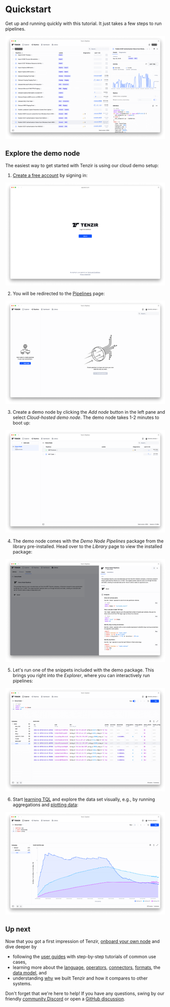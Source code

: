 # Quickstart

Get up and running quickly with this tutorial. It just takes a few steps to run
pipelines.

![Tenzir Platform in action](example-platform-in-action.png)

## Explore the demo node

The easiest way to get started with Tenzir is using our cloud demo setup:

1. [Create a free account](installation/create-an-account.md) by signing in:

![Sign in](example-signin.png)

2. You will be redirected to the [Pipelines](https://app.tenzir.com/pipelines)
   page:

![Pipelines](example-pipelines.png)

3. Create a demo node by clicking the *Add node* button in the left pane and
   select *Cloud-hosted demo node*. The demo node takes 1-2 minutes to boot up:

![Demo node](example-demo-node.png)

4. The demo node comes with the *Demo Node Pipelines* package from the library
   pre-installed. Head over to the *Library* page to view the installed package:

![Library](example-library.png)

5. Let's run one of the snippets included with the demo package. This brings you
   right into the *Explorer*, where you can interactively run pipelines:

![Explorer](example-explorer.png)

6. Start [learning TQL](language.md) and explore the data set visually, e.g.,
   by running aggregations and [plotting data](operators/chart.md):

![Bar chart](example-area-chart.png)

## Up next

Now that you got a first impression of Tenzir, [onboard your own
node](installation/deploy-a-node.md) and dive deeper by

- following the [user guides](installation.md) with step-by-step tutorials of
  common use cases,
- learning more about the [language](language.md), [operators](operators.md),
  [connectors](connectors.md), [formats](formats.md), the [data
  model](data-model.md), and
- understanding [why](why-tenzir.md) we built Tenzir and how it compares to
  other systems.

Don't forget that we're here to help! If you have any questions, swing by our
friendly [community Discord](/discord) or open a [GitHub
discussion](https://github.com/tenzir/tenzir/discussions).
